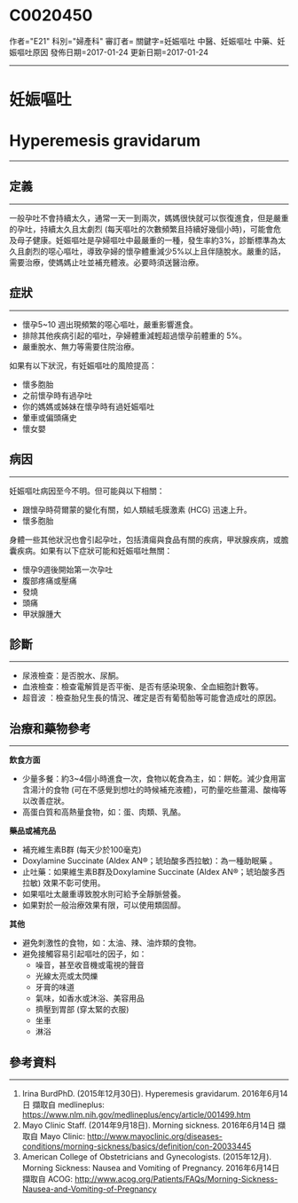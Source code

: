 # C0020450
作者="E21"
科別="婦產科"
審訂者=
關鍵字=妊娠嘔吐 中醫、妊娠嘔吐 中藥、妊娠嘔吐原因
發佈日期=2017-01-24
更新日期=2017-01-24

----------
# 妊娠嘔吐
# Hyperemesis gravidarum
----------
## 定義
----------

一般孕吐不會持續太久，通常一天一到兩次，媽媽很快就可以恢復進食，但是嚴重的孕吐，持續太久且太劇烈 (每天嘔吐的次數頻繁且持續好幾個小時)，可能會危及母子健康。妊娠嘔吐是孕婦嘔吐中最嚴重的一種，發生率約3%，診斷標準為太久且劇烈的噁心嘔吐，導致孕婦的懷孕體重減少5%以上且伴隨脫水。嚴重的話，需要治療，使媽媽止吐並補充體液。必要時須送醫治療。

## 症狀
----------
- 懷孕5~10 週出現頻繁的噁心嘔吐，嚴重影響進食。
- 排除其他疾病引起的嘔吐，孕婦體重減輕超過懷孕前體重的 5%。
- 嚴重脫水、無力等需要住院治療。

如果有以下狀況，有妊娠嘔吐的風險提高：

- 懷多胞胎
- 之前懷孕時有過孕吐
- 你的媽媽或姊妹在懷孕時有過妊娠嘔吐
- 暈車或偏頭痛史
- 懷女嬰
## 病因
----------

妊娠嘔吐病因至今不明。但可能與以下相關：

- 跟懷孕時荷爾蒙的變化有關，如人類絨毛膜激素 (HCG) 迅速上升。
- 懷多胞胎

身體一些其他狀況也會引起孕吐，包括潰瘍與食品有關的疾病，甲狀腺疾病，或膽囊疾病。如果有以下症狀可能和妊娠嘔吐無關：

- 懷孕9週後開始第一次孕吐
- 腹部疼痛或壓痛
- 發燒
- 頭痛
- 甲狀腺腫大
## 診斷
----------
- 尿液檢查：是否脫水、尿酮。
- 血液檢查：檢查電解質是否平衡、是否有感染現象、全血細胞計數等。
- 超音波 ：檢查胎兒生長的情況、確定是否有葡萄胎等可能會造成吐的原因。
## 治療和藥物參考
----------

**飲食方面**

- 少量多餐：約3~4個小時進食一次，食物以乾食為主，如：餅乾。減少食用富含湯汁的食物 (可在不感覺到想吐的時候補充液體)，可酌量吃些薑湯、酸梅等以改善症狀。
- 高蛋白質和高熱量食物，如：蛋、肉類、乳酪。

**藥品或補充品**

- 補充維生素B群 (每天少於100毫克)
- Doxylamine Succinate (Aldex AN®；琥珀酸多西拉敏)：為一種助眠藥 。
- 止吐藥：如果維生素B群及Doxylamine Succinate (Aldex AN®；琥珀酸多西拉敏) 效果不彰可使用。
- 如果嘔吐太嚴重導致脫水則可給予全靜脈營養。
- 如果對於一般治療效果有限，可以使用類固醇。

**其他**

- 避免刺激性的食物，如：太油、辣、油炸類的食物。
- 避免接觸容易引起嘔吐的因子，如：
  - 噪音，甚至收音機或電視的聲音
  - 光線太亮或太閃爍
  - 牙膏的味道
  - 氣味，如香水或沐浴、美容用品
  - 擠壓到胃部 (穿太緊的衣服) 
  - 坐車
  - 淋浴
## 參考資料
----------
1. Irina BurdPhD. (2015年12月30日). Hyperemesis gravidarum. 2016年6月14日 擷取自 medlineplus:
  https://www.nlm.nih.gov/medlineplus/ency/article/001499.htm
2. Mayo Clinic Staff. (2014年9月18日). Morning sickness. 2016年6月14日 擷取自 Mayo Clinic: 
  http://www.mayoclinic.org/diseases-conditions/morning-sickness/basics/definition/con-20033445
3. American College of Obstetricians and Gynecologists. (2015年12月). Morning Sickness: Nausea and Vomiting of Pregnancy. 2016年6月14日 擷取自 ACOG: 
  http://www.acog.org/Patients/FAQs/Morning-Sickness-Nausea-and-Vomiting-of-Pregnancy


